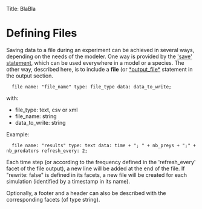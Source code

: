 Title: BlaBla

# Defining Files


Saving data to a file during an experiment can be achieved in several ways, depending on the needs of the modeler. One way is provided by the ['save' statement](G__Statements#save), which can be used everywhere in a model or a species. The other way, described here, is to include a **file** (or [\*output\_file\*](G__Statements#output_file) statement in the output section.

```
  file name: "file_name" type: file_type data: data_to_write;  
```

with:
  * file\_type: text, csv or xml
  * file\_name: string
  * data\_to\_write: string

Example:
```
  file name: "results" type: text data: time + "; " + nb_preys + ";" + nb_predators refresh_every: 2;  
```

Each time step (or according to the frequency defined in the 'refresh\_every' facet of the file output), a new line will be added at the end of the file. If "rewrite: false" is defined in its facets, a new file will be created for each simulation (identified by a timestamp in its name).

Optionally, a footer and a header can also be described with the corresponding facets (of type string).
